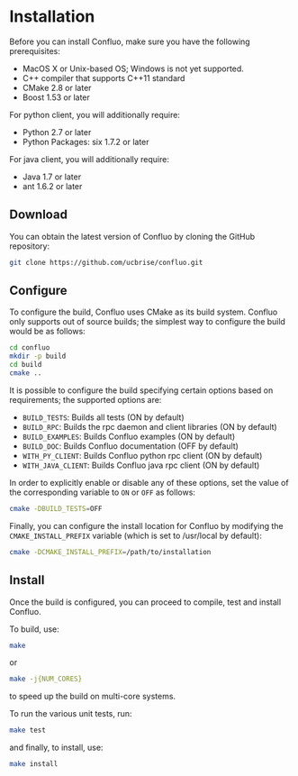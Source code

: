 # Installation

Before you can install Confluo, make sure you have the following prerequisites:

* MacOS X or Unix-based OS; Windows is not yet supported.
* C++ compiler that supports C++11 standard
* CMake 2.8 or later
* Boost 1.53 or later

For python client, you will additionally require:

* Python 2.7 or later
* Python Packages: six 1.7.2 or later

For java client, you will additionally require:

* Java 1.7 or later
* ant 1.6.2 or later

## Download

You can obtain the latest version of Confluo by cloning the GitHub repository:

```bash
git clone https://github.com/ucbrise/confluo.git
```

## Configure

To configure the build, Confluo uses CMake as its build system. Confluo only 
supports out of source builds; the simplest way to configure the build would be 
as follows:

```bash
cd confluo
mkdir -p build
cd build
cmake ..
```

It is possible to configure the build specifying certain options based on 
requirements; the supported options are:

* `BUILD_TESTS`: Builds all tests (ON by default)
* `BUILD_RPC`: Builds the rpc daemon and client libraries (ON by default)
* `BUILD_EXAMPLES`: Builds Confluo examples (ON by default)
* `BUILD_DOC`: Builds Confluo documentation (OFF by default)
* `WITH_PY_CLIENT`: Builds Confluo python rpc client (ON by default)
* `WITH_JAVA_CLIENT`: Builds Confluo java rpc client (ON by default)

In order to explicitly enable or disable any of these options, set the value of
the corresponding variable to `ON` or `OFF` as follows:

```bash
cmake -DBUILD_TESTS=OFF
```

Finally, you can configure the install location for Confluo by modifying the
`CMAKE_INSTALL_PREFIX` variable (which is set to /usr/local by default):

```bash
cmake -DCMAKE_INSTALL_PREFIX=/path/to/installation
```

## Install

Once the build is configured, you can proceed to compile, test and install 
Confluo. 

To build, use:

```bash
make
```

or 

```bash
make -j{NUM_CORES}
```

to speed up the build on multi-core systems.

To run the various unit tests, run:

```bash
make test
```

and finally, to install, use:

```bash
make install
```